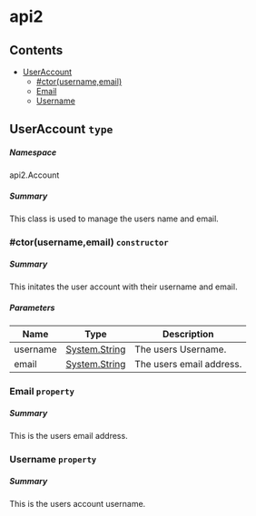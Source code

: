 <a name='assembly'></a>
# api2

## Contents

- [UserAccount](#T-api2-Account-UserAccount 'api2.Account.UserAccount')
  - [#ctor(username,email)](#M-api2-Account-UserAccount-#ctor-System-String,System-String- 'api2.Account.UserAccount.#ctor(System.String,System.String)')
  - [Email](#P-api2-Account-UserAccount-Email 'api2.Account.UserAccount.Email')
  - [Username](#P-api2-Account-UserAccount-Username 'api2.Account.UserAccount.Username')

<a name='T-api2-Account-UserAccount'></a>
## UserAccount `type`

##### Namespace

api2.Account

##### Summary

This class is used to manage the users name and email.

<a name='M-api2-Account-UserAccount-#ctor-System-String,System-String-'></a>
### #ctor(username,email) `constructor`

##### Summary

This initates the user account with their username and email.

##### Parameters

| Name | Type | Description |
| ---- | ---- | ----------- |
| username | [System.String](http://msdn.microsoft.com/query/dev14.query?appId=Dev14IDEF1&l=EN-US&k=k:System.String 'System.String') | The users Username. |
| email | [System.String](http://msdn.microsoft.com/query/dev14.query?appId=Dev14IDEF1&l=EN-US&k=k:System.String 'System.String') | The users email address. |

<a name='P-api2-Account-UserAccount-Email'></a>
### Email `property`

##### Summary

This is the users email address.

<a name='P-api2-Account-UserAccount-Username'></a>
### Username `property`

##### Summary

This is the users account username.
